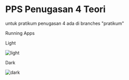 # PPS Penugasan 4 Teori
untuk pratikum penugasan 4 ada di branches "pratikum"

Running Apps

Light

![light](https://github.com/user-attachments/assets/ce7cee5c-adbd-4096-8909-38762c995836)

Dark

![dark](https://github.com/user-attachments/assets/bb418b7e-46d3-4fb4-91c6-577f49d40487)
